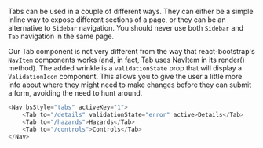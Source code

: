 Tabs can be used in a couple of different ways.  They can either be a simple inline way to expose different sections of a page, or they can be an alternative to `Sidebar` navigation. You should never use both `Sidebar` and `Tab` navigation in the same page.

Our Tab component is not very different from the way that react-bootstrap's `NavItem` components works (and, in fact, Tab uses NavItem in its render() method). The added wrinkle is a `validationState` prop that will display a `ValidationIcon` component. This allows you to give the user a little more info about where they might need to make changes before they can submit a form, avoiding the need to hunt around.

``` js
<Nav bsStyle="tabs" activeKey="1">
    <Tab to="/details" validationState="error" active>Details</Tab>
    <Tab to="/hazards">Hazards</Tab>
    <Tab to="/controls">Controls</Tab>
</Nav>
```